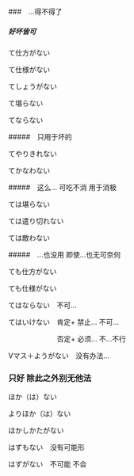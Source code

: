 ###　...得不得了

##### 好坏皆可

て仕方がない

て仕様がない

てしょうがない

て堪らない

てならない

#####　只用于坏的

てやりきれない

てかなわない

#####　这么... 可吃不消 用于消极

ては堪らない

ては遣り切れない　

ては敵わない

#####　...也没用 即使...也无可奈何

ても仕方がない

ても仕様がない



てはならない　不可...

てはいけない　肯定+ 禁止... 不可...

　　　　　　　否定+ 必须... 不...不行



Vマス＋ようがない　没有办法...



### 只好 除此之外别无他法

ほか（は）ない

よりほか（は）ない

ほかしかたがない



はずもない　没有可能形

はずがない　不可能 不会

